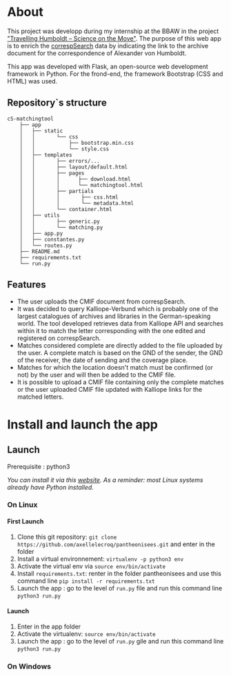 
# About
This project was developp during my internship at the BBAW in the project ["Travelling Humboldt – Science on the Move"](https://edition-humboldt.de/). 
The purpose of this web app is to enrich the [correspSearch](https://correspsearch.net/) data by indicating the link to the archive document for the correspondence of Alexander von Humboldt.

This app was developed with Flask, an open-source web development framework in Python. For the frond-end, the framework Bootstrap (CSS and HTML) was used.

## Repository`s structure
```
cS-matchingtool
    ├── app
    │   ├── static
    │   │       └── css
    │   │           ├── bootstrap.min.css
    │   │           └── style.css
    │   ├── templates
    │   │       ├── errors/...
    │   │       ├── layout/default.html
    │   │       ├── pages
    │   │       │      ├── download.html
    │   │       │      └── matchingtool.html
    │   │       ├── partials
    │   │       │       ├── css.html
    │   │       │       └── metadata.html
    │   │       └── container.html
    │   ├── utils
    │   │       ├── generic.py
    │   │       └── matching.py
    │   ├── app.py
    │   ├── constantes.py
    │   └── routes.py
    ├── README.md
    ├── requirements.txt
    └── run.py
```
## Features
- The user uploads the CMIF document from correspSearch. 
- It was decided to query Kalliope-Verbund which is probably one of the largest catalogues of archives and libraries in the German-speaking world. The tool developed retrieves data from Kalliope API and searches within it to match the letter corresponding with the one edited and registered on correspSearch.
- Matches considered complete are directly added to the file uploaded by the user. A complete match is based on the GND of the sender, the GND of the receiver, the date of sending and the coverage place.
- Matches for which the location doesn't match must be confirmed (or not) by the user and will then be added to the CMIF file.
- It is possible to upload a CMIF file containing only the complete matches or the user uploaded CMIF file updated with Kalliope links for the matched letters.

# Install and launch the app
## Launch
Prerequisite : python3

_You can install it via this [website](https://www.python.org/downloads/). As a reminder: most Linux systems already have Python installed._ 

### On Linux
#### First Launch
1. Clone this git repository: `git clone https://github.com/axellelecroq/pantheonisees.git` and enter in the folder
2. Install a virtual environnement: `virtualenv -p python3 env`
3. Activate the virtual env via `source env/bin/activate`
4. Install `requirements.txt`: renter in the folder pantheonisees and use this command line `pip install -r requirements.txt`
5. Launch the app : go to the level of `run.py` file and run this command line `python3 run.py`
#### Launch
1. Enter in the app folder
2. Activate the virtualenv: `source env/bin/activate`
3. Launch the app : go to the level of `run.py` gile and run this command line `python3 run.py`


### On Windows